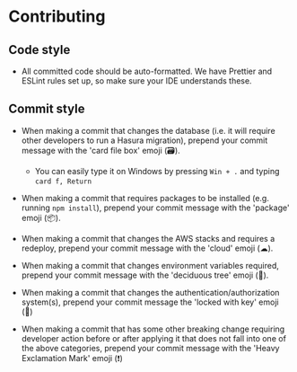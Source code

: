 # Contributing

## Code style

- All committed code should be auto-formatted. We have Prettier and ESLint rules set up, so make sure your IDE understands these.

## Commit style

- When making a commit that changes the database (i.e. it will require other developers to run a Hasura migration), prepend your commit message with the 'card file box' emoji (🗃).

  - You can easily type it on Windows by pressing `Win + .` and typing `card f, Return`

- When making a commit that requires packages to be installed (e.g. running `npm install`), prepend your commit message with the 'package' emoji (📦).
- When making a commit that changes the AWS stacks and requires a redeploy, prepend your commit message with the 'cloud' emoji (☁).
- When making a commit that changes environment variables required, prepend your commit message with the 'deciduous tree' emoji (🌳).
- When making a commit that changes the authentication/authorization system(s), prepend your commit message the 'locked with key' emoji (🔐)
- When making a commit that has some other breaking change requiring developer action before or after applying it that does not fall into one of the above categories, prepend your commit message with the 'Heavy Exclamation Mark' emoji (❗)
